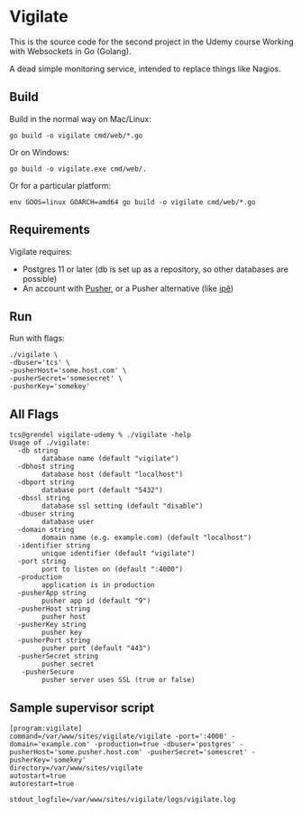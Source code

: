 
# Vigilate

This is the source code for the second project in the Udemy course Working with Websockets in Go (Golang).

A dead simple monitoring service, intended to replace things like Nagios.

## Build

Build in the normal way on Mac/Linux:

~~~
go build -o vigilate cmd/web/*.go
~~~

Or on Windows:

~~~
go build -o vigilate.exe cmd/web/.
~~~

Or for a particular platform:

~~~
env GOOS=linux GOARCH=amd64 go build -o vigilate cmd/web/*.go
~~~

## Requirements

Vigilate requires:
- Postgres 11 or later (db is set up as a repository, so other databases are possible)
- An account with [Pusher](https://pusher.com/), or a Pusher alternative 
(like [ipê](https://github.com/dimiro1/ipe))

## Run

Run with flags:

~~~
./vigilate \
-dbuser='tcs' \
-pusherHost='some.host.com' \
-pusherSecret='somesecret' \
-pusherKey='somekey' 
~~~~

## All Flags

~~~~
tcs@grendel vigilate-udemy % ./vigilate -help
Usage of ./vigilate:
  -db string
        database name (default "vigilate")
  -dbhost string
        database host (default "localhost")
  -dbport string
        database port (default "5432")
  -dbssl string
        database ssl setting (default "disable")
  -dbuser string
        database user
  -domain string
        domain name (e.g. example.com) (default "localhost")
  -identifier string
        unique identifier (default "vigilate")
  -port string
        port to listen on (default ":4000")
  -production
        application is in production
  -pusherApp string
        pusher app id (default "9")
  -pusherHost string
        pusher host
  -pusherKey string
        pusher key
  -pusherPort string
        pusher port (default "443")
  -pusherSecret string
        pusher secret
   -pusherSecure
        pusher server uses SSL (true or false)
~~~~


## Sample supervisor script

~~~
[program:vigilate]
command=/var/www/sites/vigilate/vigilate -port=':4000' -domain='example.com' -production=true -dbuser='postgres' -pusherHost='some.pusher.host.com' -pusherSecret='somescret' -pusherKey='somekey'
directory=/var/www/sites/vigilate
autostart=true
autorestart=true

stdout_logfile=/var/www/sites/vigilate/logs/vigilate.log
~~~